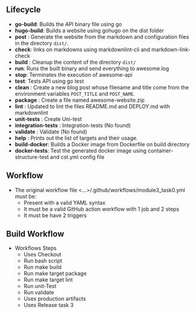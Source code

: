 ## Lifecycle

- **go-build**: Builds the API binary file using go
- **hugo-build**: Builds a website using gohugo on the dist folder
- **post** : Generate the website from the markdown and configuration files in
the directory `dist/`.
- **check**: links on markdowns using markdownlint-cli and markdown-link-check
- **build** : Cleanup the content of the directory `dist/`
- **run**: Runs the built binary and send everything to awesome.log
- **stop**: Terminates the execution of awesome-api
- **test**: Tests API using go test
- **clean** : Create a new blog post whose filename and title come from the
environment variables `POST_TITLE` and `POST_NAME`.
- **package** : Create a file named awesome-website.zip
- **lint** : Updated to lint the files README.md and DEPLOY.md with markdownlint
- **unit-tests** : Create Uni-test
- **integration-tests** : Integration-tests (No found)
- **validate** : Validate (No found)
- **help** : Prints out the list of targets and their usage.
- **build-docker**: Builds a Docker image from Dockerfile on build directory
- **docker-tests**: Test the generated docker image using container-structure-test and cst.yml config file

## Workflow

- The original workflow file <...>/.github/workflows/module3_task0.yml must be:
  - Present with a valid YAML syntax
  - It must be a valid GitHub action workflow with 1 job and 2 steps
  - It must be have 2 triggers

## Build Workflow

- Workflows Steps
  - Uses Checkout
  - Run bash script
  - Run make build
  - Run make target package
  - Run make target lint
  - Run unit-Test
  - Run validate
  - Uses production artifacts
  - Uses Release task 3